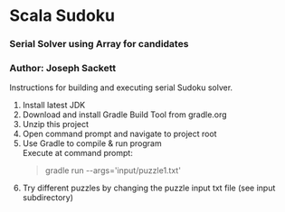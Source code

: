 # Scala Sudoku
### Serial Solver using Array for candidates
### Author: Joseph Sackett

Instructions for building and executing serial Sudoku solver.

1. Install latest JDK
2. Download and install Gradle Build Tool from gradle.org
3. Unzip this project
4. Open command prompt and navigate to project root
5. Use Gradle to compile & run program  
   Execute at command prompt:  
	> gradle run --args='input/puzzle1.txt'
6. Try different puzzles by changing the puzzle input txt file (see input subdirectory)
